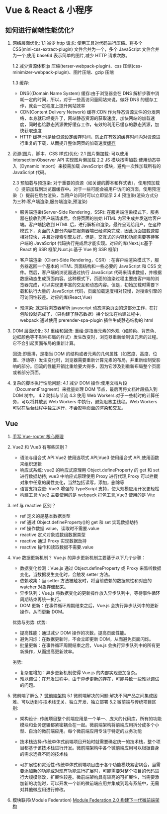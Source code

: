 <!--
 * @Author: TerryMin
 * @Date: 2025-01-07 11:13:52
 * @LastEditors: TerryMin
 * @LastEditTime: 2025-02-18 09:00:56
 * @Description: file not
-->

# Vue & React & 小程序

## 如何进行前端性能优化?

1. 网络层面优化:
   1.1 减少 http 请求: 使用工具对代码进行压缩。将多个 CSS(mini-css-extract-plugin) 文件合并为一个，多个 JavaScript 文件合并为一个,使用 base64 表示简单的图片,减少 HTTP 请求次数。

   1.2 减少资源体积:js 压缩(terser-webpack-plugin)、css 压缩(css-minimizer-webpack-plugin)、图片压缩、gzip 压缩

   1.3 缓存:

   - DNS(（Domain Name System) 缓存:由于浏览器会在 DNS 解析步骤中消耗一定的时间，所以，对于一些高访问量网站来说，做好 DNS 的缓存工作，就会一定程度上提升网站效率
   - CDN(Content Delivery Network) 缓存:CDN 作为静态资源文件的分发网络，本身就已经提升了，网站静态资源的获取速度，加快网站的加载速度，同时也给静态资源做好缓存工作，有效的利用已缓存的静态资源，加快获取速度
   - HTTP 缓存:也是给资源设定缓存时间，防止在有效的缓存时间内对资源进行重复的下载，从而提升整体网页的加载速度[缓存](https://www.cnblogs.com/terrymin/p/13717855.html)

2. 资源(图片、脚本、CSS 样式)优化:
   2.1 图片懒加载: 可以使用 IntersectionObserver API 实现图片懒加载
   2.2 JS 模块按需加载:使用动态导入（Dynamic Import）来按需加载 JavaScript 模块，避免一次性加载所有的 JavaScript 代码。

   2.3 预加载与预渲染: 对于重要的资源（如关键的脚本和样式表），使用预加载（<link rel="preload">）提前加载到浏览器缓存中。对于一些可能会被用户访问的页面，使用预渲染（<link rel="prerender">）提前在后台渲染，当用户访问时可以立即显示
   2.4 预渲染(渲染方式分为三种:客户端渲染,服务端渲染,预渲染)

   - 服务端渲染(Server-Side Rendering，SSR):
     在服务端渲染模式下，服务器在接收到客户端请求后，会将页面的初始 HTML 内容生成并发送给客户端。客户端接收到 HTML 后，进行解析和渲染，最终呈现给用户。在这种模式下，页面的大部分内容在服务器端已经渲染完成，因此页面加载速度相对较快，并且对搜索引擎友好。但是，交互式的内容和功能需要等待客户端的 JavaScript 代码执行完成后才能实现。对应的库(Next.js:基于 React 的 SSR 框架,Nuxt.js:基于 Vue 的 SSR 框架)

   - 客户端渲染（Client-Side Rendering，CSR）:
     在客户端渲染模式下，服务器返回一个基本的 HTML 页面结构和一些必要的 JavaScript 和 CSS 文件。然后，客户端的浏览器通过执行 JavaScript 代码来请求数据，并根据数据动态生成页面内容。这种模式下，页面的渲染过程主要由客户端的浏览器完成，可以实现更丰富的交互和动态内容。但是，初始加载时需要下载和执行大量的 JavaScript 代码，页面加载速度相对较慢，对搜索引擎的可访问性较差。对应的库(React,Vue)

   - 预渲染:
     就是将浏览器解析 javascript 动态渲染页面的这部分工作，在打包阶段就完成了，（只构建了静态数据）换个说法在构建过程中，webpack 通过使用 prerender-spa-plugin 插件生成静态结构的 html

3. DOM 层面优化:
   3.1 重绘和回流:
   重绘:是指当元素的外观（如颜色、背景色、边框颜色等不影响布局的样式）发生改变时，浏览器重新绘制该元素的过程。它不会引起页面布局的重新计算。

   回流:即重排，是指当 DOM 的结构或者元素的几何属性（如宽度、高度、位置、浮动等）发生变化时，浏览器需要重新计算元素的布局，并重新绘制受影响的部分。回流的性能开销比重绘要大得多，因为它涉及到重新布局整个页面或者部分页面。

4. 复杂的脚本执行性能问题:
   4.1 减少 DOM 操作:使用文档片段（DocumentFragment）来批量处理 DOM 节点，最后再将文档片段插入到 DOM 树中。
   4.2 防抖与节流
   4.3 使用 Web Workers:对于一些耗时的计算任务，可以将其放到 Web Workers 中执行，避免阻塞主线程。Web Workers 可以在后台线程中独立运行，不会影响页面的渲染和交互。

## Vue

1. [手写 Vue-router 核心原理](https://cloud.tencent.com/developer/article/1880448)

2. Vue2 和 Vue3 有哪些区别？

   - 语法与组合式 API:Vue2 使用选项式 API;Vue3 使用组合式 API,使用函数来组织逻辑
   - 响应式系统:
     vue2 的响应式原理用 Object.defineProperty 的 get 和 set 进行数据劫持;
     vue3 中响应式原理使用 Proxy 进行代理,Proxy 可以拦截对象中任意的属性变化，当然包括读写，添加，删除等
   - 语言支持变更: Vue3 增强的 TypeScript 支持，使大规模应用开发更轻松
   - 构建工具:Vue2 主要使用的是 webpack 打包工具,Vue3 使用的是 Vite

3. ref 与 reactive 区别？

   - ref 定义的是基本数据类型
   - ref 通过 Object.defineProperty()的 get 和 set 实现数据劫持
   - ref 操作数据.value，读取时不需要.value
   - reactive 定义对象或数组数据类型
   - reactive 通过 Proxy 实现数据劫持
   - reactive 操作和读取数据不需要.value

4. Vue 数据更新机制？
   Vue.js 的异步更新机制主要基于以下几个步骤：

   - 数据变化检测：Vue.js 通过 Object.defineProperty 或 Proxy 来监听数据变化，当数据发生变化时，会触发 setter 方法。
   - 依赖收集：当 setter 方法被触发时，将当前依赖的数据属性和对应的 watcher 对象存储起来。
   - 异步队列：Vue.js 将数据变化的更新操作放入异步队列中，等待事件循环周期结束再统一执行。
   - DOM 更新：在事件循环周期结束之后，Vue.js 会执行异步队列中的更新操作，从而更新 DOM。

   优势与劣势:
   优势:

   - 提高性能：通过减少 DOM 操作的次数，提高页面性能。
   - 避免闪烁：在数据更新时，不会立即更新 DOM，从而避免页面闪烁。
   - 批量更新：在事件循环周期结束之后，Vue.js 会执行异步队列中的所有更新操作，从而提高更新效率。

   劣势:

   - 复杂度增加：异步更新机制使得 Vue.js 的内部实现更加复杂。
   - 难以调试：在开发过程中，由于异步更新的存在，可能导致一些难以调试的问题。

5. 微前端了解么？
   [微前端架构](https://blog.csdn.net/mmc123125/article/details/143559240#)
   5.1 微前端解决的问题:解决不同产品之间集成困难、可以达到与技术栈无关、独立开发、独立部署
   5.2 微前端与传统项目区别:

   - 架构设计: 传统项目整个前端应用是一个单一、庞大的代码库，所有的功能模块和业务逻辑都紧密耦合在一起。微前端架构将前端应用拆分成多个小型、自治的微前端应用。每个微前端应用专注于特定的业务功能

   - 技术栈选择:传统单体式前端项目开始时就需要确定统一的技术栈，整个项目都基于该技术栈进行开发。微前端架构中各个微前端应用可以根据自身的需求选择不同的技术栈

   - 可扩展性和灵活性:传统单体式前端项目由于各个功能模块紧密耦合，当需要添加新的功能或对现有功能进行扩展时，可能需要对整个项目的代码进行大规模修改，扩展性较差。微前端架构具有较高的可扩展性，当需要添加新的功能时，可以开发一个新的微前端应用并集成到现有系统中，无需对其他微应用进行修改。

6. 模块联邦(Module Federation)
   [ Module Federation 2.0 构建下一代微前端架构](https://segmentfault.com/a/1190000045448357)
